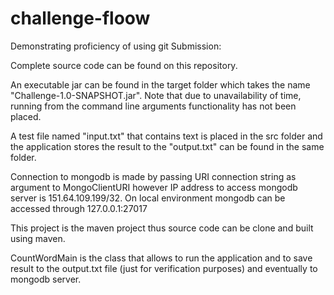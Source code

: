 # challenge-floow
Demonstrating proficiency of using git
Submission:

Complete source code can be found on this repository.

An executable jar can be found in the target folder which takes the name "Challenge-1.0-SNAPSHOT.jar". Note that due to unavailability of time, running from the command line arguments functionality has not been placed.

A test file named "input.txt" that contains text is placed in the src folder and the application stores the result to the "output.txt" can be found in the same folder.

Connection to mongodb is made by passing URI connection string as argument to MongoClientURI however IP address to access mongodb server is 151.64.109.199/32. On local environment mongodb can be accessed through 127.0.0.1:27017

This project is the maven project thus source code can be clone and built using maven.

CountWordMain is the class that allows to run the application and to save result to the output.txt file (just for verification purposes) and eventually to mongodb server.
